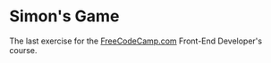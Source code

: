 # Simon's Game

The last exercise for the [FreeCodeCamp.com](https://freecodecamp.com/) Front-End Developer's course.